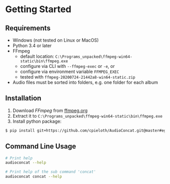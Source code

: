 # Getting Started

## Requirements

* Windows (not tested on Linux or MacOS)
* Python 3.4 or later
* FFmpeg
  * default location: `C:\Programs_unpacked\ffmpeg-win64-static\bin\ffmpeg.exe`
  * configure via CLI with `--ffmpeg-exec` or `-e`, or
  * configure via environment variable `FFMPEG_EXEC`
  * tested with `ffmpeg-20200724-21442a8-win64-static.zip`
* Audio files must be sorted into folders, e.g. one folder for each album


## Installation

1. Download *FFmpeg* from [ffmpeg.org](https://ffmpeg.org)
2. Extract it to `C:\Programs_unpacked\ffmpeg-win64-static\bin\ffmpeg.exe`
3. Install python package:

```bash
$ pip install git+https://github.com/cpieloth/AudioConcat.git@master#egg=AudioConcat
```


## Command Line Usage

```bash
# Print help
audioconcat --help

# Print help of the sub command 'concat'
audioconcat concat --help
```
